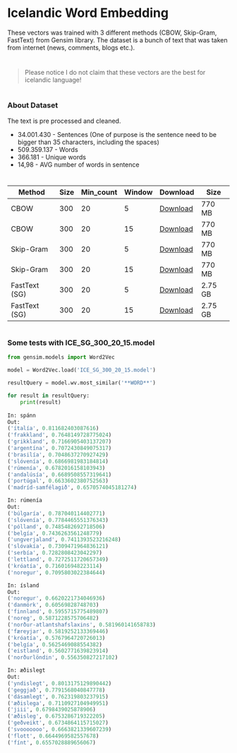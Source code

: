 # Icelandic Word Embedding

These vectors was trained with 3 different methods (CBOW, Skip-Gram, FastText) from Gensim library. The dataset is a bunch of text that was taken from internet (news, comments, blogs etc.).

#

> Please notice I do not claim that these vectors are the best for icelandic language!

#

### About Dataset 
The text is pre processed and cleaned.

- 34.001.430 -  Sentences (One of purpose is the sentence need to be bigger than 35 characters, including the spaces) 
- 509.359.137 -  Words
- 366.181 - Unique words
- 14,98 - AVG number of words in sentence

#

| Method | Size | Min_count | Window | Download | Size | 
| ------ |----- | --------- | ------ | ---- | ---- |
| CBOW | 300 | 20 | 5 | <a href="https://drive.google.com/file/d/1MXdGRB6la6mC-hA37VssUUurYkCVF72t/view?usp=sharing">Download</a> | 770 MB |
| CBOW | 300 | 20 | 15 | <a href="https://drive.google.com/file/d/1c9d4IZ2mOdMBNJnpwoC5tjiohG-1qpat/view?usp=sharing">Download</a> |  770 MB |
| Skip-Gram | 300 | 20 | 5 | <a href="https://drive.google.com/file/d/1qnQTRYWg4DaPtO6dDef290Lb2ppqjB0F/view?usp=sharing">Download</a> |  770 MB |
| Skip-Gram | 300 | 20 | 15 | <a href="https://drive.google.com/file/d/1nVIsA6TtmG43gS4c512tPTdlJntu_bbf/view?usp=sharing">Download</a> |  770 MB |
| FastText (SG) | 300 | 20 | 5 | <a href="https://drive.google.com/file/d/14Xxd20pQOiWhtXQ2sDq5ugLV-dkS-2GV/view?usp=sharing">Download</a> | 2.75 GB |
| FastText (SG) | 300 | 20 | 15 | <a href="https://drive.google.com/file/d/1F39oXsWKIBIx9gQOU4mBq7h0G7HyseeX/view?usp=sharing">Download</a> | 2.75 GB |


#

### Some tests with ICE_SG_300_20_15.model 


```python
from gensim.models import Word2Vec

model = Word2Vec.load('ICE_SG_300_20_15.model')

resultQuery = model.wv.most_similar('**WORD**')

for result in resultQuery:
    print(result)
    
In: spánn
Out:
('ítalía', 0.811682403087616)
('frakkland', 0.7648149728775024)
('grikkland', 0.7166905403137207)
('argentína', 0.7072430849075317)
('brasilía', 0.7048637270927429)
('slóvenía', 0.6866981983184814)
('rúmenía', 0.6782016158103943)
('andalúsía', 0.6689508557319641)
('portúgal', 0.6633602380752563)
('madríd-samfélagið', 0.6570574045181274)

In: rúmenía
Out:
('búlgaría', 0.787040114402771)
('slóvenía', 0.7784465551376343)
('pólland', 0.7485482692718506)
('belgía', 0.7436263561248779)
('ungverjaland', 0.7411393523216248)
('slóvakía', 0.7309471964836121)
('serbía', 0.7282808423042297)
('lettland', 0.7272511720657349)
('króatía', 0.716016948223114)
('noregur', 0.7095803022384644)

In: ísland
Out: 
('noregur', 0.6620221734046936)
('danmörk', 0.60569828748703)
('finnland', 0.5955715775489807)
('noreg', 0.5871228575706482)
('norður-atlantshafslaxins', 0.581960141658783)
('færeyjar', 0.5819252133369446)
('króatía', 0.5767964720726013)
('belgía', 0.5625469088554382)
('eistland', 0.5602771639823914)
('norðurlöndin', 0.556350827217102)

In: æðislegt
Out:
('yndislegt', 0.8013175129890442)
('geggjað', 0.7791568040847778)
('dásamlegt', 0.762319803237915)
('æðislega', 0.7110927104949951)
('jiii', 0.6798439025878906)
('æðisleg', 0.6753286719322205)
('geðveikt', 0.6734864115715027)
('svooooooo', 0.6663821339607239)
('flott', 0.6644969582557678)
('fínt', 0.6557028889656067)
```
